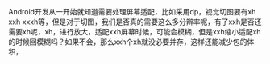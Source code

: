 Android开发从一开始就知道需要处理屏幕适配，比如采用dp，视觉切图要有xh xxh xxxh等，但是对于切图，我们是否真的需要这么多分辨率呢，有了xxh是否还需要xh呢，xh，进行放大，适配xxh屏幕时候，可能会模糊，但是xxh缩小适配xh的时候回模糊吗？如果不会，那么xxh个xh就没必要并存，这样还能减少包的体积，